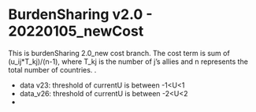 # BurdenSharing v2.0 - 20220105_newCost

This is burdenSharing 2.0_new cost branch. The cost term is sum of (u_ij*T_kj)/(n-1), where T_kj is the number of j’s allies and n represents the total number of countries. .

* data v23: threshold of currentU is between -1<U<1
* data_v26: threshold of currentU is between -2<U<2
* 
